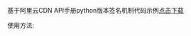 基于阿里云CDN API手册python版本签名机制代码示例[点击下载](https://docs-aliyun.cn-hangzhou.oss.aliyun-inc.com/cn/cdn/0.1.99/assets/api/callmethod_sdk_python.zip?spm=5176.doc27149.2.1.eijrGE&file=callmethod_sdk_python.zip)

使用方法: